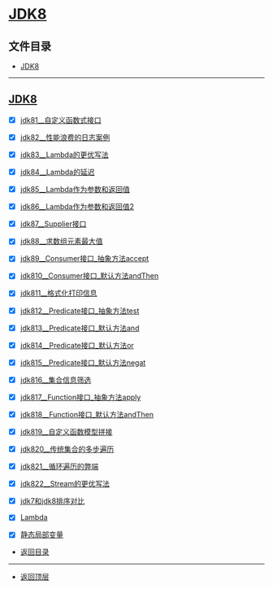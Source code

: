 
# [JDK8](../README.md)

## 文件目录

- [JDK8](#JDK8)

--------------------

## [JDK8](src/main/java/com/cpucode/java)

- [x] [jdk81__自定义函数式接口](src/main/java/com/cpucode/java/test/jdk81.java)
- [x] [jdk82__性能浪费的日志案例](src/main/java/com/cpucode/java/test/jdk82.java)
- [x] [jdk83__Lambda的更优写法](src/main/java/com/cpucode/java/test/jdk83.java)
- [x] [jdk84__Lambda的延迟](src/main/java/com/cpucode/java/test/jdk84.java)
- [x] [jdk85__Lambda作为参数和返回值](src/main/java/com/cpucode/java/test/jdk85.java)
- [x] [jdk86__Lambda作为参数和返回值2](src/main/java/com/cpucode/java/test/jdk86.java)
- [x] [jdk87__Supplier接口](src/main/java/com/cpucode/java/test/jdk87.java)
- [x] [jdk88__求数组元素最大值](src/main/java/com/cpucode/java/test/jdk88.java)
- [x] [jdk89__Consumer接口_抽象方法accept](src/main/java/com/cpucode/java/test/jdk89.java)
- [x] [jdk810__Consumer接口_默认方法andThen](src/main/java/com/cpucode/java/test/jdk810.java)
- [x] [jdk811__格式化打印信息](src/main/java/com/cpucode/java/test/jdk811.java)
- [x] [jdk812__Predicate接口_抽象方法test](src/main/java/com/cpucode/java/test/jdk812.java)
- [x] [jdk813__Predicate接口_默认方法and](src/main/java/com/cpucode/java/test/jdk813.java)
- [x] [jdk814__Predicate接口_默认方法or](src/main/java/com/cpucode/java/test/jdk814.java)
- [x] [jdk815__Predicate接口_默认方法negat](src/main/java/com/cpucode/java/test/jdk815.java)
- [x] [jdk816__集合信息筛选](src/main/java/com/cpucode/java/test/jdk816.java)
- [x] [jdk817__Function接口_抽象方法apply](src/main/java/com/cpucode/java/test/jdk817.java)
- [x] [jdk818__Function接口_默认方法andThen](src/main/java/com/cpucode/java/test/jdk818.java)
- [x] [jdk819__自定义函数模型拼接](src/main/java/com/cpucode/java/test/jdk819.java)
- [x] [jdk820__传统集合的多步遍历](src/main/java/com/cpucode/java/test/jdk820.java)
- [x] [jdk821__循环遍历的弊端](src/main/java/com/cpucode/java/test/jdk821.java)
- [x] [jdk822__Stream的更优写法](src/main/java/com/cpucode/java/test/jdk822.java)
- [x] [jdk7和jdk8排序对比](src/main/java/com/cpucode/java/jdk8/Jdk8Test.java)
- [x] [Lambda](src/main/java/com/cpucode/java/mathTest/MathTest.java)
- [x] [静态局部变量](src/main/java/com/cpucode/java/greeting/GreetingTest.java)



- [返回目录](#文件目录)

-------------

- [返回顶层](../README.md)